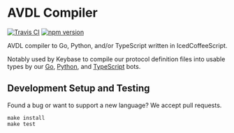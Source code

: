 # AVDL Compiler

[![Travis CI](https://travis-ci.org/keybase/node-avdl-compiler.svg?branch=master)](https://travis-ci.org/keybase/node-avdl-compiler)
[![npm version](https://badge.fury.io/js/avdl-compiler.svg)](https://badge.fury.io/js/avdl-compiler)

AVDL compiler to Go, Python, and/or TypeScript written in IcedCoffeeScript.

Notably used by Keybase to compile our protocol definition files into usable types by our [Go](https://github.com/keybase/go-keybase-chat-bot), [Python](https://github.com/keybase/pykeybasebot), and [TypeScript](https://github.com/keybase/keybase-bot) bots.

## Development Setup and Testing

Found a bug or want to support a new language? We accept pull requests.

```
make install
make test
```
